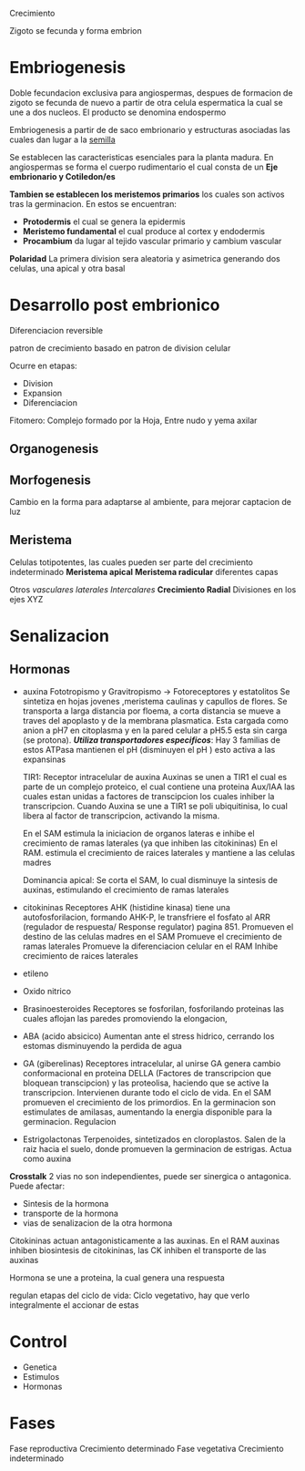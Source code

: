 
Crecimiento

Zigoto se fecunda y forma embrion

# Embriogenesis

Doble fecundacion exclusiva para angiospermas, despues de formacion de zigoto se fecunda de nuevo a partir de otra celula espermatica la cual se une a dos nucleos. El producto se denomina endospermo 

Embriogenesis a partir de de saco embrionario y estructuras asociadas las cuales dan lugar a la [semilla](semilla) 

Se establecen las caracteristicas esenciales para la planta madura. En angiospermas se forma el cuerpo rudimentario el cual consta de un **Eje embrionario y Cotiledon/es** 

**Tambien se establecen los meristemos primarios** los cuales son activos tras la germinacion. En estos se encuentran:
- **Protodermis** el cual se genera la epidermis 
- **Meristemo fundamental** el cual produce al cortex y endodermis
- **Procambium** da lugar al tejido vascular primario y cambium vascular

**Polaridad** 
La primera division sera aleatoria y asimetrica generando dos celulas, una apical y otra basal

# Desarrollo post embrionico

Diferenciacion reversible

patron de crecimiento basado en patron de division celular

Ocurre en etapas:
- Division
- Expansion
- Diferenciacion

Fitomero:
Complejo formado por la Hoja, Entre nudo y yema axilar

## Organogenesis

## Morfogenesis

Cambio en la forma para adaptarse al ambiente, para mejorar captacion de luz

## Meristema

Celulas totipotentes, las cuales pueden ser parte del crecimiento indeterminado
**Meristema apical**
**Meristema radicular**
diferentes capas


Otros
	*vasculares
	laterales
	Intercalares*
**Crecimiento Radial**
Divisiones en los ejes XYZ

# Senalizacion

## Hormonas

- auxina
  Fototropismo y Gravitropismo → Fotoreceptores y estatolitos
  Se sintetiza en hojas jovenes ,meristema caulinas y capullos de flores. Se transporta a larga distancia por floema, a corta distancia se mueve a traves del apoplasto y de la membrana plasmatica. Esta cargada como anion a pH7 en citoplasma y en la pared celular a pH5.5 esta sin carga (se protona).
  ***Utiliza transportadores especificos***: Hay 3 familias de estos
  ATPasa mantienen el pH (disminuyen el pH ) esto activa a las expansinas
  
  TIR1: Receptor intracelular de auxina
  Auxinas se unen a TIR1 el cual es parte de un complejo proteico, el cual contiene una proteina Aux/IAA las cuales estan unidas a factores de transcipcion los cuales inhiber la transcripcion. Cuando Auxina se une a TIR1 se poli ubiquitinisa, lo cual libera al factor de transcripcion, activando la misma.
  
  En el SAM estimula la iniciacion de organos lateras e inhibe el crecimiento de ramas laterales (ya que inhiben las citokininas)
  En el RAM. estimula el crecimiento de raices laterales y mantiene a las celulas madres
  
  Dominancia apical: Se corta el SAM, lo cual disminuye la sintesis de auxinas, estimulando el crecimiento de ramas laterales


- citokininas
  Receptores AHK (histidine kinasa) tiene una autofosforilacion, formando AHK-P, le transfriere el fosfato al ARR (regulador de respuesta/ Response regulator) pagina 851. 
  Promueven el destino de las celulas madres en el SAM
  Promueve el crecimiento de  ramas laterales
  Promueve la diferenciacion celular en el RAM
  Inhibe crecimiento de raices laterales 
  
- etileno
- Oxido nitrico
- Brasinoesteroides
  Receptores se fosforilan, fosforilando proteinas las cuales aflojan las paredes promoviendo la elongacion,
- ABA (acido absicico)
  Aumentan ante el stress hidrico, cerrando los estomas disminuyendo la perdida de agua
  
- GA (giberelinas)
  Receptores intracelular, al unirse GA genera cambio conformacional en proteina DELLA (Factores de transcripcion que bloquean transcipcion) y las proteolisa, haciendo que se active la transcripcion.
  Intervienen durante todo el ciclo de vida. En el SAM promueven el crecimiento de los primordios.
  En la germinacion son estimulates de amilasas, aumentando la energia disponible para la germinacion.
  Regulacion 
  
  
- Estrigolactonas
  Terpenoides, sintetizados en cloroplastos. Salen de la raiz hacia el suelo, donde promueven la germinacion de estrigas. Actua como auxina 

**Crosstalk**
2 vias no son independientes, puede ser sinergica o antagonica. Puede afectar:
- Sintesis de la hormona
- transporte de la hormona
- vias de senalizacion de la otra hormona

Citokininas actuan antagonisticamente a las auxinas. En el RAM auxinas inhiben biosintesis de citokininas, las CK inhiben el transporte de las auxinas



Hormona se une a proteina, la cual genera una respuesta

regulan etapas del ciclo de vida:
Ciclo vegetativo, hay que verlo integralmente el accionar de estas

# Control

- Genetica
- Estimulos
- Hormonas

# Fases

Fase reproductiva
	Crecimiento determinado
Fase vegetativa
	Crecimiento indeterminado
